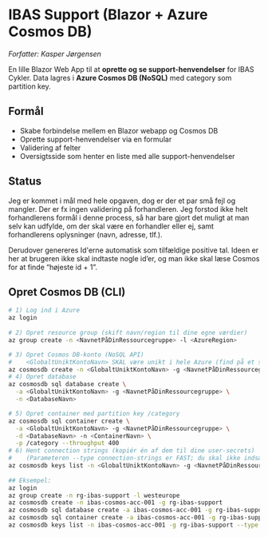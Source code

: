 # IBAS Support (Blazor + Azure Cosmos DB)
*Forfatter: Kasper Jørgensen*           

En lille Blazor Web App til at **oprette og se support-henvendelser** for IBAS Cykler. Data lagres i **Azure Cosmos DB (NoSQL)** med category som partition key. 

## Formål
- Skabe forbindelse mellem en Blazor webapp og Cosmos DB
- Oprette support-henvendelser via en formular
- Validering af felter         
- Oversigtsside som henter en liste med alle support-henvendelser
## Status                               
Jeg er kommet i mål med hele opgaven, dog er der et par små fejl og mangler. Der er fx ingen validering på forhandleren. Jeg forstod ikke helt forhandlerens formål i denne process, så har bare gjort det muligt at man selv kan udfylde, om der skal være en forhandler eller ej, samt forhandlerens oplysninger (navn, adresse, tlf.).

Derudover genereres Id'erne automatisk som tilfældige positive tal. Ideen er her at brugeren ikke skal indtaste nogle id’er, og man ikke skal læse Cosmos for at finde “højeste id + 1”.  

## Opret Cosmos DB (CLI)
```bash                                 
# 1) Log ind i Azure             
az login                                                      
  
# 2) Opret resource group (skift navn/region til dine egne værdier)
az group create -n <NavnetPåDinRessourcegruppe> -l <AzureRegion>

# 3) Opret Cosmos DB-konto (NoSQL API)                        
#    <GlobaltUniktKontoNavn> SKAL være unikt i hele Azure (find på et særpræget navn).                         
az cosmosdb create -n <GlobaltUniktKontoNavn> -g <NavnetPåDinRessourcegruppe>
# 4) Opret database                     
az cosmosdb sql database create \
  -a <GlobaltUniktKontoNavn> -g <NavnetPåDinRessourcegruppe> \
  -n <DatabaseNavn>

# 5) Opret container med partition key /category                
az cosmosdb sql container create \
  -a <GlobaltUniktKontoNavn> -g <NavnetPåDinRessourcegruppe> \
  -d <DatabaseNavn> -n <ContainerNavn> \
  -p /category --throughput 400
# 6) Hent connection strings (kopiér én af dem til dine user-secrets)
#    (Parameteren --type connection-strings er FAST; du skal ikke indsætte din egen streng her)                                                 
az cosmosdb keys list -n <GlobaltUniktKontoNavn> -g <NavnetPåDinRessourcegruppe> --type connection-strings                                    
  
## Eksempel:                   
az login                                                             
az group create -n rg-ibas-support -l westeurope
az cosmosdb create -n ibas-cosmos-acc-001 -g rg-ibas-support
az cosmosdb sql database create -a ibas-cosmos-acc-001 -g rg-ibas-support -n IBasSupportDB                
az cosmosdb sql container create -a ibas-cosmos-acc-001 -g rg-ibas-support -d IBasSupportDB -n ibassupport -p /category --throughput 400        
az cosmosdb keys list -n ibas-cosmos-acc-001 -g rg-ibas-support --type connection-strings
